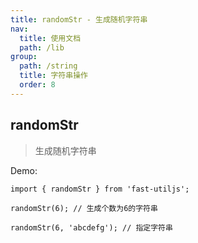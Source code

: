 ```yaml
---
title: randomStr - 生成随机字符串
nav:
  title: 使用文档
  path: /lib
group:
  path: /string
  title: 字符串操作
  order: 8
---
```


## randomStr

> 生成随机字符串

Demo:

```tsx | pure
import { randomStr } from 'fast-utiljs';

randomStr(6); // 生成个数为6的字符串

randomStr(6, 'abcdefg'); // 指定字符串
```
